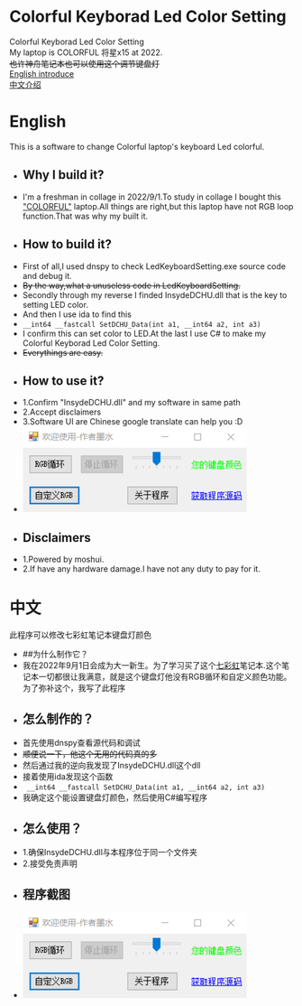 # Colorful Keyborad Led Color Setting
Colorful Keyborad Led Color Setting  
My laptop is COLORFUL 将星x15 at 2022.  
<s>也许神舟笔记本也可以使用这个调节键盘灯</s>  
[English introduce](#english)  
[中文介绍](#中文)  
# English  
This is a software to change Colorful laptop's keyboard Led colorful.  
+ ## Why I build it?  
+ I'm a freshman in collage in 2022/9/1.To study in collage I bought this ["COLORFUL"](https://www.colorful.cn/) laptop.All things are right,but this laptop have not RGB loop function.That was why my built it.  
+ ## How to build it?  
+ First of all,I used dnspy to check LedKeyboardSetting.exe source code and debug it.  
+ <s> By the way,what a unuseless code in LedKeyboardSetting. </s>  
+ Secondly through my reverse I finded InsydeDCHU.dll that is the key to setting LED color.  
+ And then I use ida to find this  
+ `__int64 __fastcall SetDCHU_Data(int a1, __int64 a2, int a3)`  
+ I confirm this can set color to LED.At the last I use C# to make my Colorful Keyborad Led Color Setting.  
+ <s> Everythings are easy. </s>  
+  ## How to use it?  
+  1.Confirm "InsydeDCHU.dll" and my software in same path  
+  2.Accept disclaimers  
+  3.Software UI are Chinese google translate can help you :D  
+  ![](https://github.com/moshuiD/Colorful-Keyborad-Led-Color-Setting/blob/main/ui.png)  
+  ## Disclaimers  
+  1.Powered by moshui.
+  2.If have any hardware damage.I have not any duty to pay for it.  

# 中文  
此程序可以修改七彩虹笔记本键盘灯颜色  
+ ##为什么制作它？
+ 我在2022年9月1日会成为大一新生。为了学习买了这个[七彩虹](https://www.colorful.cn/)笔记本.这个笔记本一切都很让我满意，就是这个键盘灯他没有RGB循环和自定义颜色功能。为了弥补这个，我写了此程序  
+ ## 怎么制作的？  
+ 首先使用dnspy查看源代码和调试  
+ <s> 顺便说一下，他这个无用的代码真的多 </s>  
+ 然后通过我的逆向我发现了InsydeDCHU.dll这个dll  
+ 接着使用ida发现这个函数  
+ ` __int64 __fastcall SetDCHU_Data(int a1, __int64 a2, int a3)`  
+ 我确定这个能设置键盘灯颜色，然后使用C#编写程序  
+ ## 怎么使用？
+ 1.确保InsydeDCHU.dll与本程序位于同一个文件夹
+ 2.接受免责声明
+ ## 程序截图  
+ ![](https://github.com/moshuiD/Colorful-Keyborad-Led-Color-Setting/blob/main/ui.png)
